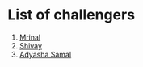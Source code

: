 # List of challengers
1. [Mrinal](https://github.com/mrinal1224)
2. [Shivay](https://github.com/shivaylamba)
3. [Adyasha Samal](https://github.com/Adyasha28)
